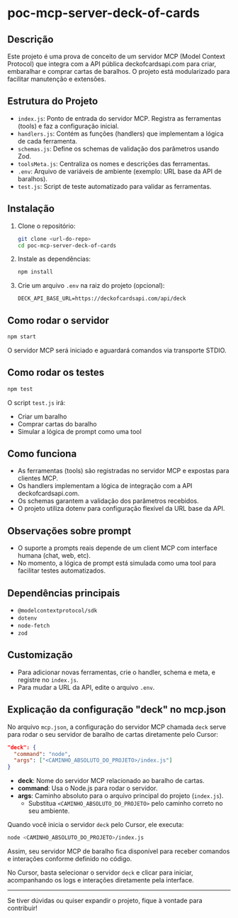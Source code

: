 # poc-mcp-server-deck-of-cards

## Descrição

Este projeto é uma prova de conceito de um servidor MCP (Model Context Protocol) que integra com a API pública deckofcardsapi.com para criar, embaralhar e comprar cartas de baralhos. O projeto está modularizado para facilitar manutenção e extensões.

## Estrutura do Projeto

- `index.js`: Ponto de entrada do servidor MCP. Registra as ferramentas (tools) e faz a configuração inicial.
- `handlers.js`: Contém as funções (handlers) que implementam a lógica de cada ferramenta.
- `schemas.js`: Define os schemas de validação dos parâmetros usando Zod.
- `toolsMeta.js`: Centraliza os nomes e descrições das ferramentas.
- `.env`: Arquivo de variáveis de ambiente (exemplo: URL base da API de baralhos).
- `test.js`: Script de teste automatizado para validar as ferramentas.

## Instalação

1. Clone o repositório:
   ```bash
   git clone <url-do-repo>
   cd poc-mcp-server-deck-of-cards
   ```
2. Instale as dependências:
   ```bash
   npm install
   ```
3. Crie um arquivo `.env` na raiz do projeto (opcional):
   ```env
   DECK_API_BASE_URL=https://deckofcardsapi.com/api/deck
   ```

## Como rodar o servidor

```bash
npm start
```

O servidor MCP será iniciado e aguardará comandos via transporte STDIO.

## Como rodar os testes

```bash
npm test
```

O script `test.js` irá:
- Criar um baralho
- Comprar cartas do baralho
- Simular a lógica de prompt como uma tool

## Como funciona

- As ferramentas (tools) são registradas no servidor MCP e expostas para clientes MCP.
- Os handlers implementam a lógica de integração com a API deckofcardsapi.com.
- Os schemas garantem a validação dos parâmetros recebidos.
- O projeto utiliza dotenv para configuração flexível da URL base da API.

## Observações sobre prompt

- O suporte a prompts reais depende de um client MCP com interface humana (chat, web, etc).
- No momento, a lógica de prompt está simulada como uma tool para facilitar testes automatizados.

## Dependências principais
- `@modelcontextprotocol/sdk`
- `dotenv`
- `node-fetch`
- `zod`

## Customização
- Para adicionar novas ferramentas, crie o handler, schema e meta, e registre no `index.js`.
- Para mudar a URL da API, edite o arquivo `.env`.

## Explicação da configuração "deck" no mcp.json

No arquivo `mcp.json`, a configuração do servidor MCP chamada `deck` serve para rodar o seu servidor de baralho de cartas diretamente pelo Cursor:

```json
"deck": {
  "command": "node",
  "args": ["<CAMINHO_ABSOLUTO_DO_PROJETO>/index.js"]
}
```

- **deck**: Nome do servidor MCP relacionado ao baralho de cartas.
- **command**: Usa o Node.js para rodar o servidor.
- **args**: Caminho absoluto para o arquivo principal do projeto (`index.js`).
  - Substitua `<CAMINHO_ABSOLUTO_DO_PROJETO>` pelo caminho correto no seu ambiente.

Quando você inicia o servidor `deck` pelo Cursor, ele executa:

```bash
node <CAMINHO_ABSOLUTO_DO_PROJETO>/index.js
```

Assim, seu servidor MCP de baralho fica disponível para receber comandos e interações conforme definido no código.

No Cursor, basta selecionar o servidor `deck` e clicar para iniciar, acompanhando os logs e interações diretamente pela interface.

---

Se tiver dúvidas ou quiser expandir o projeto, fique à vontade para contribuir!
